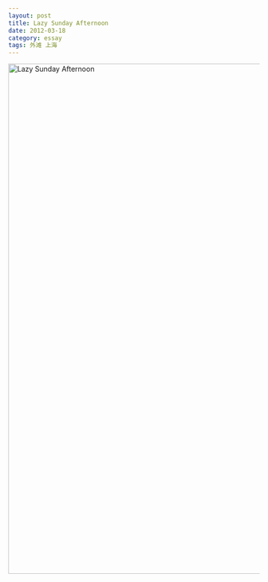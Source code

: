 ```yaml
---
layout: post
title: Lazy Sunday Afternoon
date: 2012-03-18
category: essay
tags: 外滩 上海
---
```

<a href="http://www.flickr.com/photos/jiangle/6999303009/" title="Lazy Sunday Afternoon by Jiang Le, on Flickr"><img src="http://farm7.staticflickr.com/6226/6999303009_d5dfcb63b6_b.jpg" width="765" height="1024" alt="Lazy Sunday Afternoon"></a>